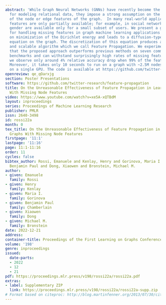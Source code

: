 ```yaml
---
abstract: 'While Graph Neural Networks (GNNs) have recently become the de facto standard
  for modeling relational data, they impose a strong assumption on the availability
  of the node or edge features of the graph.  In many real-world applications, however,
  features are only partially available; for example, in social networks, age and
  gender are available only for a small subset of users. We present a general approach
  for handling missing features in graph machine learning applications that is based
  on minimization of the Dirichlet energy and leads to a diffusion-type differential
  equation on the graph. The discretization of this equation produces a simple, fast
  and scalable algorithm which we call Feature Propagation. We experimentally show
  that the proposed approach outperforms previous methods on seven common node-classification
  benchmarks and can withstand surprisingly high rates of missing features: on average
  we observe only around 4% relative accuracy drop when 99% of the features are missing.
  Moreover, it takes only 10 seconds to run on a graph with ~2.5M nodes and ~23M edges
  on a single GPU. The code is available at https://github.com/twitter-research/feature-propagation.'
openreview: qe_qOarxjg
section: Poster Presentations
software: https://github.com/twitter-research/feature-propagation
title: On the Unreasonable Effectiveness of Feature Propagation in Learning on Graphs
  With Missing Node Features
video: https://www.youtube.com/watch?v=xe5A-xQTBdM
layout: inproceedings
series: Proceedings of Machine Learning Research
publisher: PMLR
issn: 2640-3498
id: rossi22a
month: 0
tex_title: On the Unreasonable Effectiveness of Feature Propagation in Learning on
  Graphs With Missing Node Features
firstpage: '11:1'
lastpage: '11:16'
page: 11:1-11:16
order: 11
cycles: false
bibtex_author: Rossi, Emanuele and Kenlay, Henry and Gorinova, Maria I. and Chamberlain,
  Benjamin Paul and Dong, Xiaowen and Bronstein, Michael M.
author:
- given: Emanuele
  family: Rossi
- given: Henry
  family: Kenlay
- given: Maria I.
  family: Gorinova
- given: Benjamin Paul
  family: Chamberlain
- given: Xiaowen
  family: Dong
- given: Michael M.
  family: Bronstein
date: 2022-12-21
address:
container-title: Proceedings of the First Learning on Graphs Conference
volume: '198'
genre: inproceedings
issued:
  date-parts:
  - 2022
  - 12
  - 21
pdf: https://proceedings.mlr.press/v198/rossi22a/rossi22a.pdf
extras:
- label: Supplementary ZIP
  link: https://proceedings.mlr.press/v198/rossi22a/rossi22a-supp.zip
# Format based on citeproc: http://blog.martinfenner.org/2013/07/30/citeproc-yaml-for-bibliographies/
---
```

